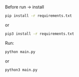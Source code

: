 Before run -> install

```bash
pip install -r requirements.txt
```
or
```bash
pip3 install -r requirements.txt
```

Run:
```bash
python main.py
```
or
```bash
python3 main.py
```
